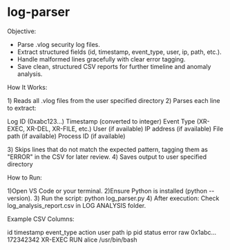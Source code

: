 # log-parser

Objective:

- Parse .vlog security log files.
- Extract structured fields (id, timestamp, event_type, user, ip, path, etc.).
- Handle malformed lines gracefully with clear error tagging.
- Save clean, structured CSV reports for further timeline and anomaly analysis.

 How It Works:
 
1️) Reads all .vlog files from the user specified directory
2️) Parses each line to extract:

Log ID (0xabc123...)
Timestamp (converted to integer)
Event Type (XR-EXEC, XR-DEL, XR-FILE, etc.)
User (if available)
IP address (if available)
File path (if available)
Process ID (if available)

3️) Skips lines that do not match the expected pattern, tagging them as "ERROR" in the CSV for later review.
4️) Saves output to user specified directory

 How to Run:
 
1️)Open VS Code or your terminal.
2️)Ensure Python is installed (python --version).
3️) Run the script:  python log_parser.py
4️) After execution:
 Check log_analysis_report.csv in LOG ANALYSIS folder.

Example CSV Columns:

id	     timestamp	event_type	action	user	path	          ip	pid	status	error	raw
0x1abc...	172342342	XR-EXEC	     RUN	  alice	/usr/bin/bash	
